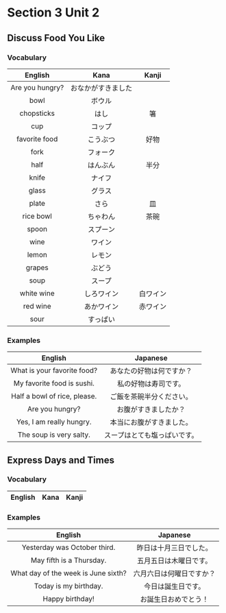 # Section 3 Unit 2
## Discuss Food You Like
### Vocabulary
| English | Kana | Kanji |
|:-------:|:----:|:-----:|
| Are you hungry? | おなかがすきました | |
| bowl | ボウル | |
| chopsticks | はし | 箸 |
| cup | コップ | |
| favorite food | こうぶつ | 好物 |
| fork | フォーク | |
| half | はんぶん | 半分 |
| knife | ナイフ | |
| glass | グラス | |
| plate | さら | 皿 |
| rice bowl | ちゃわん | 茶碗 |
| spoon | スプーン | |
| wine | ワイン | |
| lemon | レモン | |
| grapes | ぶどう | |
| soup | スープ | |
| white wine | しろワイン | 白ワイン |
| red wine | あかワイン | 赤ワイン |
| sour | すっぱい | |

### Examples
| English | Japanese |
|:-------:|:--------:|
| What is your favorite food? | あなたの好物は何ですか？ |
| My favorite food is sushi. | 私の好物は寿司です。 |
| Half a bowl of rice, please. | ご飯を茶碗半分ください。 |
| Are you hungry? | お腹がすきましたか？ |
| Yes, I am really hungry. | 本当にお腹がすきました。 |
| The soup is very salty. | スープはとても塩っぱいです。 |

## Express Days and Times
### Vocabulary
| English | Kana | Kanji |
|:-------:|:----:|:-----:|

### Examples
| English | Japanese |
|:-------:|:--------:|
| Yesterday was October third. | 昨日は十月三日でした。 |
| May fifth is a Thursday. | 五月五日は木曜日です。 |
| What day of the week is June sixth? | 六月六日は何曜日ですか？ |
| Today is my birthday. | 今日は誕生日です。 |
| Happy birthday! | お誕生日おめでとう！ |
